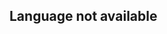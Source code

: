 ## Language not available

<!-- link to version in Portuguese -->
<div data-alt-locales="pt-br"></div>